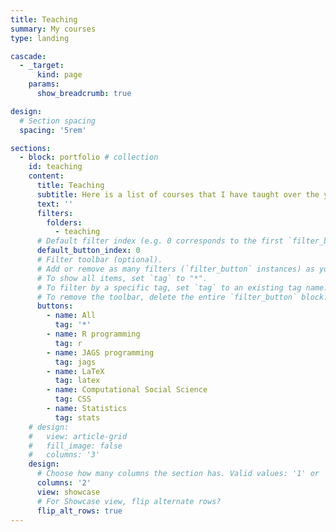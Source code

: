 ```yaml
---
title: Teaching
summary: My courses
type: landing

cascade:
  - _target:
      kind: page
    params:
      show_breadcrumb: true

design:
  # Section spacing
  spacing: '5rem'

sections:
  - block: portfolio # collection
    id: teaching
    content:
      title: Teaching
      subtitle: Here is a list of courses that I have taught over the years. Course icons were created using Birdtrack Notation via ChatGPT-4.1.
      text: ''
      filters:
        folders:
          - teaching
      # Default filter index (e.g. 0 corresponds to the first `filter_button` instance below).
      default_button_index: 0
      # Filter toolbar (optional).
      # Add or remove as many filters (`filter_button` instances) as you like.
      # To show all items, set `tag` to "*".
      # To filter by a specific tag, set `tag` to an existing tag name.
      # To remove the toolbar, delete the entire `filter_button` block.
      buttons:
        - name: All
          tag: '*'
        - name: R programming
          tag: r
        - name: JAGS programming
          tag: jags
        - name: LaTeX
          tag: latex
        - name: Computational Social Science
          tag: CSS
        - name: Statistics
          tag: stats
    # design:
    #   view: article-grid
    #   fill_image: false
    #   columns: '3'
    design:
      # Choose how many columns the section has. Valid values: '1' or '2'.
      columns: '2'
      view: showcase
      # For Showcase view, flip alternate rows?
      flip_alt_rows: true
---
```


